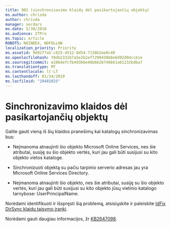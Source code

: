 ```yaml
---
title: 902 (sinchronizavimo klaidų dėl pasikartojančių objektų)
ms.author: chrisda
author: chrisda
manager: serdars
ms.date: 5/30/2018
ms.audience: ITPro
ms.topic: article
ROBOTS: NOINDEX, NOFOLLOW
localization_priority: Priority
ms.assetid: 9d9277a5-c825-4512-8d54-7138b2ee0c40
ms.openlocfilehash: f8db233167a5e2b2ef7290438b8e6d92d0dccb1e
ms.sourcegitcommit: e2864efcfb493b6e46b662b746661a61232bdba7
ms.translationtype: MT
ms.contentlocale: lt-LT
ms.lasthandoff: 01/24/2019
ms.locfileid: "29481025"
---
```

# <a name="sync-errors-due-to-duplicate-objects"></a>Sinchronizavimo klaidos dėl pasikartojančių objektų

Galite gauti vieną iš šių klaidos pranešimų kai katalogų sinchronizavimas bus:
  
- Neįmanoma atnaujinti šio objekto Microsoft Online Services, nes šie atributai, susiję su šio objekto vertės, kuri jau gali būti susijusi su kito objekto vietos kataloge.
    
- Sinchronizuoti objektą su pačiu tarpinio serverio adresas jau yra Microsoft Online Services Directory.
    
- Neįmanoma atnaujinti šio objekto, nes šie atributai, susiję su šio objekto vertės, kuri jau gali būti susijusi su kito objekto jūsų vietinio katalogo tarnybose: UserPrincipalName.
    
Norėdami identifikuoti ir išspręsti šią problemą, atsisiųskite ir paleiskite [IdFix DirSync klaidų taisymo įrankį](https://www.microsoft.com/download/details.aspx?id=36832).
  
Norėdami gauti daugiau informacijos, žr [KB2647098](https://support.microsoft.com/help/2647098/duplicate-or-invalid-attributes-prevent-directory-synchronization-in-o).
  

